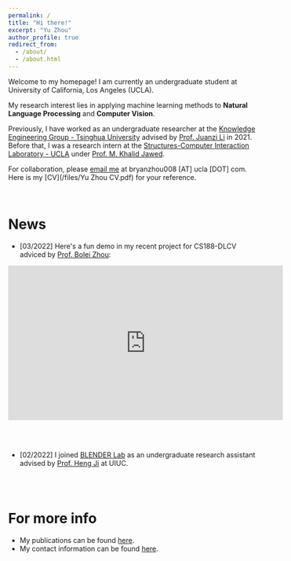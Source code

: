 ```yaml
---
permalink: /
title: "Hi there!"
excerpt: "Yu Zhou"
author_profile: true
redirect_from: 
  - /about/
  - /about.html
---
```


Welcome to my homepage! I am currently an undergraduate student at University of California, Los Angeles (UCLA). 


My research interest lies in applying machine learning methods to **Natural Language Processing** and **Computer Vision**.

     

Previously, I have worked as an undergraduate researcher at the [Knowledge Engineering Group - Tsinghua University](https://keg.cs.tsinghua.edu.cn/) advised by [Prof. Juanzi Li](http://keg.cs.tsinghua.edu.cn/persons/ljz/) in 2021. Before that, I was a research intern at the [Structures-Computer Interaction Laboratory - UCLA](https://structures.computer/) under [Prof. M. Khalid Jawed](http://www.khalidjawed.com/). 

     

For collaboration, please [email me](mailto:bryanzhou008@g.ucla.edu) at bryanzhou008 [AT] ucla [DOT] com. Here is my [CV](/files/Yu Zhou CV.pdf) for your reference.

<br/>


News
======
- [03/2022] Here's a fun demo in my recent project for CS188-DLCV adviced by [Prof. Bolei Zhou](https://boleizhou.github.io/):
<iframe width="560" height="315" src="https://www.youtube.com/embed/H1gXwSYAml4" title="YouTube video player" frameborder="0" allow="accelerometer; autoplay; clipboard-write; encrypted-media; gyroscope; picture-in-picture" allowfullscreen></iframe>

<br/><br/>

- [02/2022] I joined [BLENDER Lab](http://blender.cs.illinois.edu/index.html) as an undergraduate research assistant advised by [Prof. Heng Ji](http://blender.cs.illinois.edu/hengji/research.html) at UIUC.



<br/><br/>

For more info
======
- My publications can be found [here](/publications).
- My contact information can be found [here](/contact).


<br/><br/>

<script type="text/javascript" id="clstr_globe" src="//clustrmaps.com/globe.js?d=YG3LLVlq54HoY9rGWpc4hPvuYUkUMn3z9Oy4kPbWotI"></script>
